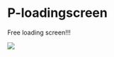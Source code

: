 # P-loadingscreen

Free loading screen!!!

<img src="https://dunb17ur4ymx4.cloudfront.net/wysiwyg/1409393/5e5d1b3db5c198b2a90d99261d2f74c0b0df5515.png"/>
